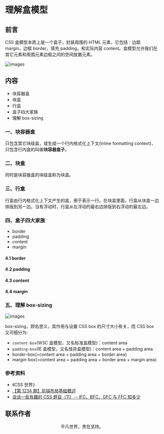 # 理解盒模型

## 前言

CSS 盒模型本质上是一个盒子，封装周围的 HTML 元素，它包括：边距 margin，边框 border，填充 padding，和实际内容 content。盒模型允许我们在其它元素和周围元素边框之间的空间放置元素。

![images](box03.png)

## 内容

- 块容器盒
- 块盒
- 行盒
- 盒子四大家族
- 理解 box-sizing

### 一、块容器盒

只包含其它块级盒，或生成一个行内格式化上下文(inline formatting context)，只包含行内盒的叫做**块容器盒子**。

### 二、块盒

同时是块容器盒的块级盒称为块盒。

### 三、行盒

行盒由行内格式化上下文产生的盒，用于表示一行。在块盒里面，行盒从块盒一边排版到另一边。当有浮动时，行盒从左浮动的最右边排版到右浮动的最左边。

### 四、盒子四大家族

- border
- padding
- content
- margin

#### 4.1 border

#### 4.2 padding

#### 4.3 content

#### 4.4 margin

### 五、理解 box-sizing

![images](box02.png)

box-sizing，顾名思义，其作用与设置 CSS box 的尺寸大小有关，而 CSS box 又可细分为:

- `content-box`(W3C 盒模型，又名标准盒模型)：content area
- `padding-box`(IE 盒模型，又名怪异盒模型)：content area + padding area
- border-box(=content area + padding area + border area)
- margin-box(=content area + padding area + border area + margin area)

### 参考资料

- 《CSS 世界》
- [【第 1234 期】前端布局基础概述](https://mp.weixin.qq.com/s/X9i_7BX-32EZlxsYP6MxEg)
- [谈谈一些有趣的 CSS 题目（11）-- IFC、BFC、GFC 与 FFC 知多少 ](https://github.com/chokcoco/iCSS/issues/56)

## 联系作者

<div align="center">
    <p>
        平凡世界，贵在坚持。
    </p>
    <img :src="$withBase('/about/contact.png')" />
</div>
